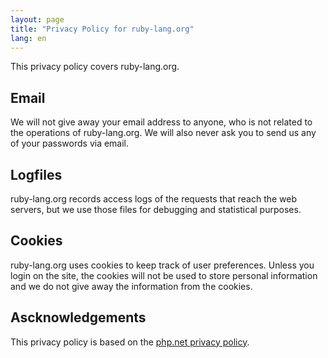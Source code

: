```yaml
---
layout: page
title: "Privacy Policy for ruby-lang.org"
lang: en
---
```


This privacy policy covers ruby-lang.org.

## Email

We will not give away your email address to anyone, who is not related to the operations of ruby-lang.org. We will also never ask you to send us any of your passwords via email.

## Logfiles

ruby-lang.org records access logs of the requests that reach the web servers, but we use those files for debugging and statistical purposes.

## Cookies

ruby-lang.org uses cookies to keep track of user preferences. Unless you login on the site, the cookies will not be used to store personal information and we do not give away the information from the cookies.

## Ascknowledgements

This privacy policy is based on the [php.net privacy policy](https://www.php.net/privacy.php).
